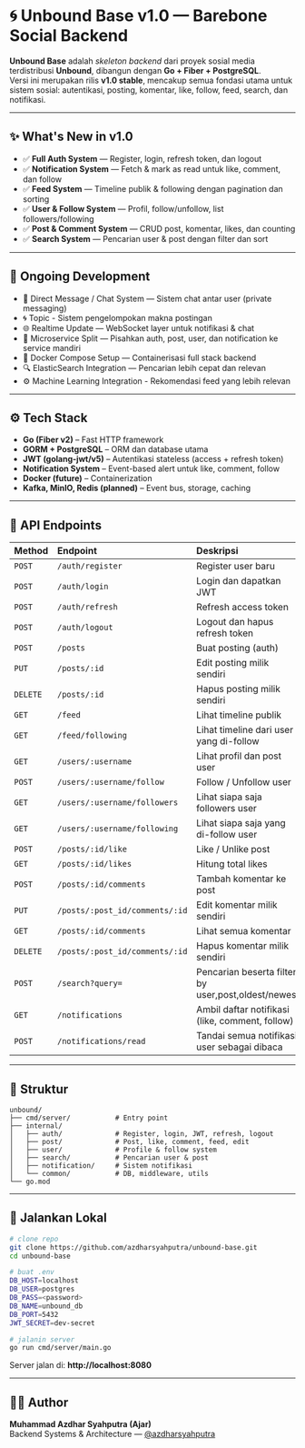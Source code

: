 # 🌀 Unbound Base v1.0 — Barebone Social Backend

**Unbound Base** adalah *skeleton backend* dari proyek sosial media terdistribusi **Unbound**, dibangun dengan **Go + Fiber + PostgreSQL**.  
Versi ini merupakan rilis **v1.0 stable**, mencakup semua fondasi utama untuk sistem sosial: autentikasi, posting, komentar, like, follow, feed, search, dan notifikasi.

---

## ✨ What's New in v1.0
- ✅ **Full Auth System** — Register, login, refresh token, dan logout  
- ✅ **Notification System** — Fetch & mark as read untuk like, comment, dan follow  
- ✅ **Feed System** — Timeline publik & following dengan pagination dan sorting  
- ✅ **User & Follow System** — Profil, follow/unfollow, list followers/following  
- ✅ **Post & Comment System** — CRUD post, komentar, likes, dan counting  
- ✅ **Search System** — Pencarian user & post dengan filter dan sort  

---
## 🚧 Ongoing Development
- 💬 Direct Message / Chat System — Sistem chat antar user (private messaging)
- 🌀 Topic - Sistem pengelompokan makna postingan
- 🌐 Realtime Update — WebSocket layer untuk notifikasi & chat
- 🧩 Microservice Split — Pisahkan auth, post, user, dan notification ke service mandiri
- 🐳 Docker Compose Setup — Containerisasi full stack backend
- 🔍 ElasticSearch Integration — Pencarian lebih cepat dan relevan
- ⚙️ Machine Learning Integration - Rekomendasi feed yang lebih relevan

---
## ⚙️ Tech Stack
- **Go (Fiber v2)** – Fast HTTP framework  
- **GORM + PostgreSQL** – ORM dan database utama  
- **JWT (golang-jwt/v5)** – Autentikasi stateless (access + refresh token)  
- **Notification System** – Event-based alert untuk like, comment, follow  
- **Docker (future)** – Containerization  
- **Kafka, MinIO, Redis (planned)** – Event bus, storage, caching  

---

## 📡 API Endpoints

| Method | Endpoint | Deskripsi |
|:--|:--|:--|
| `POST` | `/auth/register` | Register user baru |
| `POST` | `/auth/login` | Login dan dapatkan JWT |
| `POST` | `/auth/refresh` | Refresh access token |
| `POST` | `/auth/logout` | Logout dan hapus refresh token |
| `POST` | `/posts` | Buat posting (auth) |
| `PUT` | `/posts/:id` | Edit posting milik sendiri |
| `DELETE` | `/posts/:id` | Hapus posting milik sendiri |
| `GET` | `/feed` | Lihat timeline publik |
| `GET` | `/feed/following` | Lihat timeline dari user yang di-follow |
| `GET` | `/users/:username` | Lihat profil dan post user |
| `POST` | `/users/:username/follow` | Follow / Unfollow user |
| `GET` | `/users/:username/followers` | Lihat siapa saja followers user |
| `GET` | `/users/:username/following` | Lihat siapa saja yang di-follow user |
| `POST` | `/posts/:id/like` | Like / Unlike post |
| `GET` | `/posts/:id/likes` | Hitung total likes |
| `POST` | `/posts/:id/comments` | Tambah komentar ke post |
| `PUT` | `/posts/:post_id/comments/:id` | Edit komentar milik sendiri |
| `GET` | `/posts/:id/comments` | Lihat semua komentar |
| `DELETE` | `/posts/:post_id/comments/:id` | Hapus komentar milik sendiri |
| `POST` | `/search?query=` | Pencarian beserta filter by user,post,oldest/newest |
| `GET` | `/notifications` | Ambil daftar notifikasi (like, comment, follow) |
| `POST` | `/notifications/read` | Tandai semua notifikasi user sebagai dibaca |

---

## 🧱 Struktur
```
unbound/
├── cmd/server/           # Entry point
├── internal/
│   ├── auth/             # Register, login, JWT, refresh, logout
│   ├── post/             # Post, like, comment, feed, edit
│   ├── user/             # Profile & follow system
│   ├── search/           # Pencarian user & post
│   ├── notification/     # Sistem notifikasi
│   └── common/           # DB, middleware, utils
└── go.mod
```

---

## 🚀 Jalankan Lokal
```bash
# clone repo
git clone https://github.com/azdharsyahputra/unbound-base.git
cd unbound-base

# buat .env
DB_HOST=localhost
DB_USER=postgres
DB_PASS=<password>
DB_NAME=unbound_db
DB_PORT=5432
JWT_SECRET=dev-secret

# jalanin server
go run cmd/server/main.go
```
Server jalan di: **http://localhost:8080**

---

## 🧑‍💻 Author
**Muhammad Azdhar Syahputra (Ajar)**  
Backend Systems & Architecture — [@azdharsyahputra](https://github.com/azdharsyahputra)